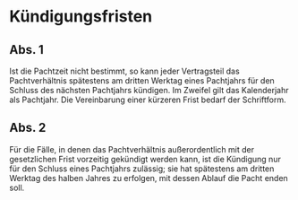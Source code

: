 # Kündigungsfristen



## Abs. 1

 Ist die Pachtzeit nicht bestimmt, so kann jeder Vertragsteil das Pachtverhältnis spätestens am dritten Werktag eines Pachtjahrs für den Schluss des nächsten Pachtjahrs kündigen. Im Zweifel gilt das Kalenderjahr als Pachtjahr. Die Vereinbarung einer kürzeren Frist bedarf der Schriftform.

## Abs. 2

 Für die Fälle, in denen das Pachtverhältnis außerordentlich mit der gesetzlichen Frist vorzeitig gekündigt werden kann, ist die Kündigung nur für den Schluss eines Pachtjahrs zulässig; sie hat spätestens am dritten Werktag des halben Jahres zu erfolgen, mit dessen Ablauf die Pacht enden soll. 

